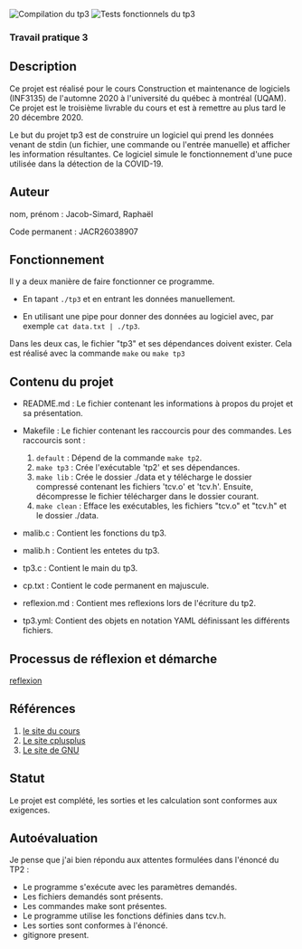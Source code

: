 ![Compilation du tp3](https://github.com/RaphaelJ-S/inf3135-a2020/workflows/Compilation%20du%20tp3/badge.svg)
![Tests fonctionnels du tp3](https://github.com/RaphaelJ-S/inf3135-a2020/workflows/Tests%20fonctionnels%20du%20tp3/badge.svg)
### Travail pratique 3 

## Description

Ce projet est réalisé pour le cours Construction et maintenance de logiciels (INF3135) de l'automne 2020 à l'université du québec à montréal (UQAM). Ce projet est le troisième livrable du cours et est à remettre au plus tard le 20 décembre 2020. 

Le but du projet tp3 est de construire un logiciel qui prend les données venant de stdin (un fichier, une commande ou l'entrée manuelle) et afficher les information résultantes. Ce logiciel simule le fonctionnement d'une puce utilisée dans la détection de la COVID-19.

## Auteur

nom, prénom : Jacob-Simard, Raphaël

Code permanent : JACR26038907

## Fonctionnement

Il y a deux manière de faire fonctionner ce programme. 

* En tapant `./tp3` et en entrant les données manuellement. 

* En utilisant une pipe pour donner des données au logiciel avec, par exemple `cat data.txt | ./tp3`.

Dans les deux cas, le fichier "tp3" et ses dépendances doivent exister. Cela est réalisé avec la commande `make` ou `make tp3`

## Contenu du projet

* README.md : Le fichier contenant les informations à propos du projet et sa présentation.
* Makefile : Le fichier contenant les raccourcis pour des commandes. Les raccourcis sont : 

  1. `default` : Dépend de la commande `make tp2`.
  2. `make tp3` : Crée l'exécutable 'tp2' et ses dépendances.
  3. `make lib` : Crée le dossier ./data et y télécharge le dossier compressé contenant les fichiers 'tcv.o' et 'tcv.h'. Ensuite, décompresse le fichier télécharger dans le dossier courant.
  4. `make clean` : Efface les exécutables, les fichiers "tcv.o" et "tcv.h" et le dossier ./data.

* malib.c : Contient les fonctions du tp3.
* malib.h : Contient les entetes du tp3.
* tp3.c : Contient le main du tp3.
* cp.txt : Contient le code permanent en majuscule.
* reflexion.md : Contient mes reflexions lors de l'écriture du tp2.
* tp3.yml: Contient des objets en notation YAML définissant les différents fichiers.

## Processus de réflexion et démarche

[reflexion](./reflexion.md)

## Références


1. [le site du cours](https://github.com/guyfrancoeur/INF3135_A2020)
2. [Le site cplusplus](https://www.cplusplus.com)
3. [Le site de GNU](https://www.gnu.org/software/make/manual/html_node/Introduction.html)

## Statut

Le projet est complété, les sorties et les calculation sont conformes aux exigences. 

## Autoévaluation

Je pense que j'ai bien répondu aux attentes formulées dans l'énoncé du TP2 :

* Le programme s'exécute avec les paramètres demandés.
* Les fichiers demandés sont présents.
* Les commandes make sont présentes.
* Le programme utilise les fonctions définies dans tcv.h.
* Les sorties sont conformes à l'énoncé.
* gitignore present.
